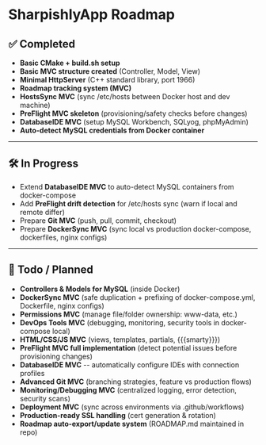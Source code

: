 # SharpishlyApp Roadmap

## ✅ Completed

-   **Basic CMake + build.sh setup**
-   **Basic MVC structure created** (Controller, Model, View)
-   **Minimal HttpServer** (C++ standard library, port 1966)
-   **Roadmap tracking system (MVC)**
-   **HostsSync MVC** (sync /etc/hosts between Docker host and dev
    machine)
-   **PreFlight MVC skeleton** (provisioning/safety checks before
    changes)
-   **DatabaseIDE MVC** (setup MySQL Workbench, SQLyog, phpMyAdmin)
-   **Auto-detect MySQL credentials from Docker container**

------------------------------------------------------------------------

## 🛠 In Progress

-   Extend **DatabaseIDE MVC** to auto-detect MySQL containers from
    docker-compose
-   Add **PreFlight drift detection** for /etc/hosts sync (warn if local
    and remote differ)
-   Prepare **Git MVC** (push, pull, commit, checkout)
-   Prepare **DockerSync MVC** (sync local vs production docker-compose,
    dockerfiles, nginx configs)

------------------------------------------------------------------------

## 📌 Todo / Planned

-   **Controllers & Models for MySQL** (inside Docker)
-   **DockerSync MVC** (safe duplication + prefixing of
    docker-compose.yml, Dockerfile, nginx configs)
-   **Permissions MVC** (manage file/folder ownership: www-data, etc.)
-   **DevOps Tools MVC** (debugging, monitoring, security tools in
    docker-compose local)
-   **HTML/CSS/JS MVC** (views, templates, partials, {{{smarty}}})
-   **PreFlight MVC full implementation** (detect potential issues
    before provisioning changes)
-   **DatabaseIDE MVC** -- automatically configure IDEs with connection
    profiles
-   **Advanced Git MVC** (branching strategies, feature vs production
    flows)
-   **Monitoring/Debugging MVC** (centralized logging, error detection,
    security scans)
-   **Deployment MVC** (sync across environments via .github/workflows)
-   **Production-ready SSL handling** (cert generation & rotation)
-   **Roadmap auto-export/update system** (ROADMAP.md maintained in
    repo)
